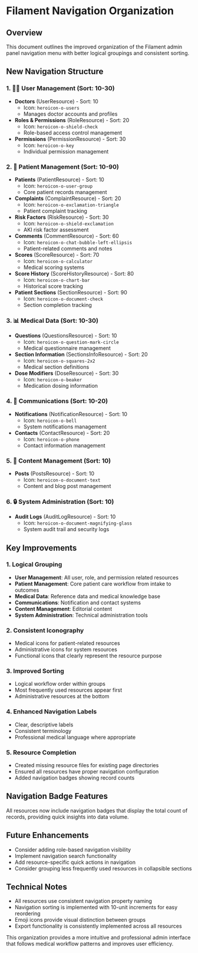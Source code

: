 # Filament Navigation Organization

## Overview
This document outlines the improved organization of the Filament admin panel navigation menu with better logical groupings and consistent sorting.

## New Navigation Structure

### 1. 👨‍⚕️ User Management (Sort: 10-30)
- **Doctors** (UserResource) - Sort: 10
  - Icon: `heroicon-o-users`
  - Manages doctor accounts and profiles
- **Roles & Permissions** (RoleResource) - Sort: 20
  - Icon: `heroicon-o-shield-check`
  - Role-based access control management
- **Permissions** (PermissionResource) - Sort: 30
  - Icon: `heroicon-o-key`
  - Individual permission management

### 2. 🏥 Patient Management (Sort: 10-90)
- **Patients** (PatientResource) - Sort: 10
  - Icon: `heroicon-o-user-group`
  - Core patient records management
- **Complaints** (ComplaintResource) - Sort: 20
  - Icon: `heroicon-o-exclamation-triangle`
  - Patient complaint tracking
- **Risk Factors** (RiskResource) - Sort: 30
  - Icon: `heroicon-o-shield-exclamation`
  - AKI risk factor assessment
- **Comments** (CommentResource) - Sort: 60
  - Icon: `heroicon-o-chat-bubble-left-ellipsis`
  - Patient-related comments and notes
- **Scores** (ScoreResource) - Sort: 70
  - Icon: `heroicon-o-calculator`
  - Medical scoring systems
- **Score History** (ScoreHistoryResource) - Sort: 80
  - Icon: `heroicon-o-chart-bar`
  - Historical score tracking
- **Patient Sections** (SectionResource) - Sort: 90
  - Icon: `heroicon-o-document-check`
  - Section completion tracking

### 3. 📊 Medical Data (Sort: 10-30)
- **Questions** (QuestionsResource) - Sort: 10
  - Icon: `heroicon-o-question-mark-circle`
  - Medical questionnaire management
- **Section Information** (SectionsInfoResource) - Sort: 20
  - Icon: `heroicon-o-squares-2x2`
  - Medical section definitions
- **Dose Modifiers** (DoseResource) - Sort: 30
  - Icon: `heroicon-o-beaker`
  - Medication dosing information

### 4. 📢 Communications (Sort: 10-20)
- **Notifications** (NotificationResource) - Sort: 10
  - Icon: `heroicon-o-bell`
  - System notifications management
- **Contacts** (ContactResource) - Sort: 20
  - Icon: `heroicon-o-phone`
  - Contact information management

### 5. 📝 Content Management (Sort: 10)
- **Posts** (PostsResource) - Sort: 10
  - Icon: `heroicon-o-document-text`
  - Content and blog post management

### 6. 🔒 System Administration (Sort: 10)
- **Audit Logs** (AuditLogResource) - Sort: 10
  - Icon: `heroicon-o-document-magnifying-glass`
  - System audit trail and security logs

## Key Improvements

### 1. Logical Grouping
- **User Management**: All user, role, and permission related resources
- **Patient Management**: Core patient care workflow from intake to outcomes
- **Medical Data**: Reference data and medical knowledge base
- **Communications**: Notification and contact systems
- **Content Management**: Editorial content
- **System Administration**: Technical administration tools

### 2. Consistent Iconography
- Medical icons for patient-related resources
- Administrative icons for system resources
- Functional icons that clearly represent the resource purpose

### 3. Improved Sorting
- Logical workflow order within groups
- Most frequently used resources appear first
- Administrative resources at the bottom

### 4. Enhanced Navigation Labels
- Clear, descriptive labels
- Consistent terminology
- Professional medical language where appropriate

### 5. Resource Completion
- Created missing resource files for existing page directories
- Ensured all resources have proper navigation configuration
- Added navigation badges showing record counts

## Navigation Badge Features
All resources now include navigation badges that display the total count of records, providing quick insights into data volume.

## Future Enhancements
- Consider adding role-based navigation visibility
- Implement navigation search functionality
- Add resource-specific quick actions in navigation
- Consider grouping less frequently used resources in collapsible sections

## Technical Notes
- All resources use consistent navigation property naming
- Navigation sorting is implemented with 10-unit increments for easy reordering
- Emoji icons provide visual distinction between groups
- Export functionality is consistently implemented across all resources

This organization provides a more intuitive and professional admin interface that follows medical workflow patterns and improves user efficiency.
